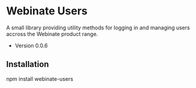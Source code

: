 Webinate Users
===============

A small library providing utility methods for logging in and managing users accross the Webinate product range.

* Version 0.0.6

## Installation

  npm install webinate-users